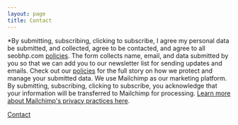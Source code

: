 ```yaml
---
layout: page
title: Contact
---
```

*By submitting, subscribing, clicking to subscribe, I agree my personal data be submitted, and collected, agree to be contacted, and agree to all seobhp.com [policies](https://drsonusharma.com/legal). The form collects name, email, and data submitted by you so that we can add you to our newsletter list for sending updates and emails. Check out our [policies](https://drsonusharma.com/legal) for the full story on how we protect and manage your submitted data. We use Mailchimp as our marketing platform. By submitting, subscribing, clicking to subscribe, you acknowledge that your information will be transferred to Mailchimp for processing. [Learn more about Mailchimp's privacy practices here](https://mailchimp.com/legal).

[Contact](https://us20.list-manage.com/contact-form?u=c33010df700f70db57fc0e18c&form_id=a94237a818abe2baa8fcd58268e1e8af)
